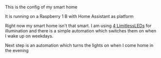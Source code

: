 This is the config of my smart home

It is running on a Raspberry 1 B with Home Assistant as platform

Right now my smart home isn't that smart.
I am using [4 LimitlessLEDs](http://amzn.to/2nsZJ8Z) for illumination and there is a simple automation which switches them on when I wake up on weekdays.

Next step is an automation which turns the lights on when I come home in the evening
